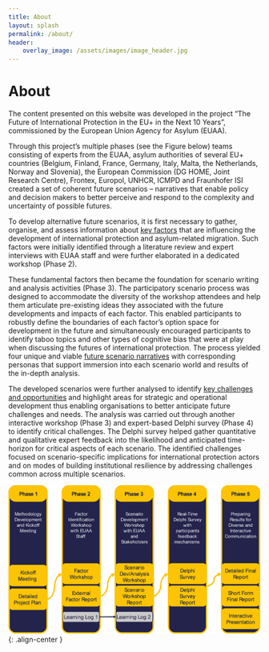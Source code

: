 ```yaml
---
title: About
layout: splash
permalink: /about/
header:
    overlay_image: /assets/images/image_header.jpg
---
```


# About

The content presented on this website was developed in the project “The Future of International Protection in the EU+ in the Next 10 Years”, commissioned by the European Union Agency for Asylum (EUAA).

Through this project’s multiple phases (see the Figure below) teams consisting of experts from the EUAA, asylum authorities of several EU+ countries (Belgium, Finland, France, Germany, Italy, Malta, the Netherlands, Norway and Slovenia), the European Commission (DG HOME, Joint Research Centre), Frontex, Europol, UNHCR, ICMPD and Fraunhofer ISI created a set of coherent future scenarios – narratives that enable policy and decision makers to better perceive and respond to the complexity and uncertainty of possible futures.

To develop alternative future scenarios, it is first necessary to gather, organise, and assess information about [key factors](/factors/hub) that are influencing the development of international protection and asylum-related migration. Such factors were initially identified through a literature review and expert interviews with EUAA staff and were further elaborated in a dedicated workshop (Phase 2). 

These fundamental factors then became the foundation for scenario writing and analysis activities (Phase 3). The participatory scenario process was designed to accommodate the diversity of the workshop attendees and help them articulate pre-existing ideas they associated with the future developments and impacts of each factor. This enabled participants to robustly define the boundaries of each factor’s option space for development in the future and simultaneously encouraged participants to identify taboo topics and other types of cognitive bias that were at play when discussing the futures of international protection. The process yielded four unique and viable [future scenario narratives](/scenarios/hub) with corresponding personas that support immersion into each scenario world and results of the in-depth analysis.

The developed scenarios were further analysed to identify [key challenges and opportunities](/challenges/hub) and highlight areas for strategic and operational development thus enabling organisations to better anticipate future challenges and needs. The analysis was carried out through another interactive workshop (Phase 3) and expert-based Delphi survey (Phase 4) to identify critical challenges. The Delphi survey helped gather quantitative and qualitative expert feedback into the likelihood and anticipated time-horizon for critical aspects of each scenario. The identified challenges focused on scenario-specific implications for international protection actors and on modes of building institutional resilience by addressing challenges common across multiple scenarios.

![image_center](../assets/images/process.png){: .align-center }
